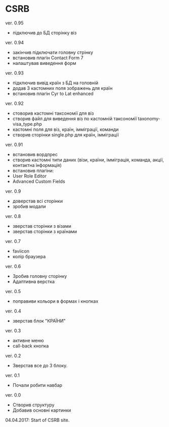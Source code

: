 # CSRB

ver. 0.95
  - підключив до БД сторінку віз

ver. 0.94
  - закінчив підключати головну стрінку
  - встановив плагін Contact Form 7
  - налаштував виведення форм

ver. 0.93
  - підключив вивід країн з БД на головній
  - додав 3 кастомних поля зображень для країн
  - встановив плагін Cyr to Lat enhanced

ver. 0.92
  - стоворив кастомні таксономії для віз
  - створив файл для виведення віз по кастомній таксономії taxonomy-visa_type.php
  - кастомні поля для віз, країн, імміграції, команди
  - створив сторінки single.php для країн, імміграції

ver. 0.91
  - встановив вордпрес
  - створив кастомні типи даних (візи, країни, імміграція, команда, акції, контактна інформація)
  - встановив плагіни:
  - User Role Editor
  - Advanced Custom Fields

ver. 0.9
  - доверстав всі сторінки
  - зробив модали

ver. 0.8
  - зверстав сторінки з візами
  - зверстав сторінки з країнами

ver. 0.7
  - faviicon
  - колір браузера

ver. 0.6
  - Зробив головну сторінку
  - Адаптивна верстка

ver. 0.5
  - поправиви кольори в формах і кнопках

ver. 0.4
  - зверстав блок "КРАЇНИ"

ver. 0.3
  - активне меню
  - call-back кнопка

ver. 0.2
  - Зверстав все до 3 блоку.

ver. 0.1
  - Почали робити навбар

ver. 0.0
  - Створив структуру
  - Добавив основні картинки

04.04.2017: Start of CSRB site.
